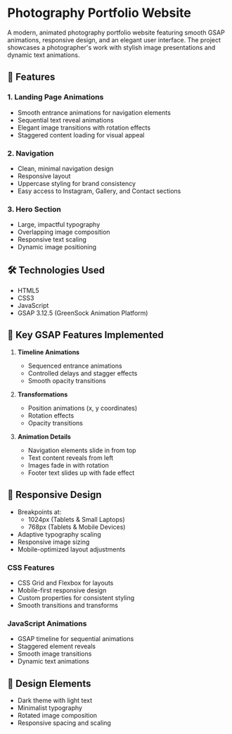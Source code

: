 # Photography Portfolio Website

A modern, animated photography portfolio website featuring smooth GSAP animations, responsive design, and an elegant user interface. The project showcases a photographer's work with stylish image presentations and dynamic text animations.

## 🌟 Features

### 1. Landing Page Animations

- Smooth entrance animations for navigation elements
- Sequential text reveal animations
- Elegant image transitions with rotation effects
- Staggered content loading for visual appeal

### 2. Navigation

- Clean, minimal navigation design
- Responsive layout
- Uppercase styling for brand consistency
- Easy access to Instagram, Gallery, and Contact sections

### 3. Hero Section

- Large, impactful typography
- Overlapping image composition
- Responsive text scaling
- Dynamic image positioning

## 🛠️ Technologies Used

- HTML5
- CSS3
- JavaScript
- GSAP 3.12.5 (GreenSock Animation Platform)

## 🎯 Key GSAP Features Implemented

1. **Timeline Animations**

   - Sequenced entrance animations
   - Controlled delays and stagger effects
   - Smooth opacity transitions

2. **Transformations**

   - Position animations (x, y coordinates)
   - Rotation effects
   - Opacity transitions

3. **Animation Details**
   - Navigation elements slide in from top
   - Text content reveals from left
   - Images fade in with rotation
   - Footer text slides up with fade effect

## 📱 Responsive Design

- Breakpoints at:
  - 1024px (Tablets & Small Laptops)
  - 768px (Tablets & Mobile Devices)
- Adaptive typography scaling
- Responsive image sizing
- Mobile-optimized layout adjustments


### CSS Features

- CSS Grid and Flexbox for layouts
- Mobile-first responsive design
- Custom properties for consistent styling
- Smooth transitions and transforms

### JavaScript Animations

- GSAP timeline for sequential animations
- Staggered element reveals
- Smooth image transitions
- Dynamic text animations

## 🎨 Design Elements

- Dark theme with light text
- Minimalist typography
- Rotated image composition
- Responsive spacing and scaling

